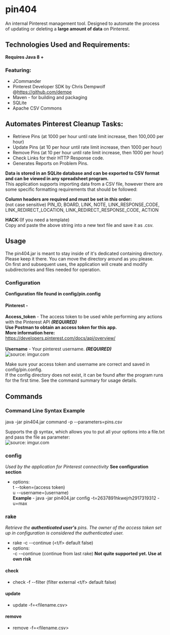 # pin404
An internal Pinterest management tool. Designed to automate the process of updating or deleting a **large amount of data** on Pinterest.

## Technologies Used and Requirements:
**Requires Java 8 +** <br>

### Featuring:
- JCommander
- Pinterest Developer SDK by Chris Dempwolf @https://github.com/dempe
- Maven - for building and packaging
- SQLite
- Apache CSV Commons

## Automates Pinterest Cleanup Tasks:
- Retrieve Pins (at 1000 per hour until rate limit increase, then 100,000 per hour)
- Update Pins (at 10 per hour until rate limit increase, then 1000 per hour)
- Remove Pins (at 10 per hour until rate limit increase, then 1000 per hour)
- Check Links for their HTTP Response code.
- Generates Reports on Problem Pins.

**Data is stored in an SQLite database and can be exported to CSV format and can be viewed in any spreadsheet program.**<br>
 This application supports importing data from a CSV file, however there are some specific formatting requirements that should be followed: <br>
 
 **Column headers are required and must be set in _this_ order:**<br> (not case sensitive)
 PIN_ID, BOARD, LINK, NOTE, LINK_RESPONSE_CODE, LINK_REDIRECT_LOCATION, LINK_REDIRECT_RESPONSE_CODE, ACTION <br>
 
 **HACK:**(If you need a template)<br>
 Copy and paste the above string into a new text file and save it as .csv.

## Usage

The pin404.jar is meant to stay inside of it's dedicated containing directory. Please keep it there. You can move the directory around as you please.<br>
On first and subsequent uses, the application will create and modify subdirectories and files needed for operation.

### Configuration
**Configuration file found in  config/pin.config** <br>
#### Pinterest - <br>
**Access_token** - The access token to be used while performing any actions with the Pinterest API _**(REQUIRED)**_ <br>
**Use Postman to obtain an access token for this app. <br>
More information here:** https://developers.pinterest.com/docs/api/overview/ <br><br>
**Username** - Your pinterest username. _**(REQUIRED)**_<br>
<img src="https://i.imgur.com/k7mvH1n.png" title="source: imgur.com" />

Make sure your access token and username are correct and saved in config/pin.config. <br>
If the config directory does not exist, it can be found after the program runs for the first time.
See the command summary for usage details.

## Commands
### Command Line Syntax Example
java -jar pin404.jar command -p --parameters=pins.csv

Supports the @ syntax, which allows you to put all your options into a file.txt and pass the file as parameter:<br>
<img src="https://i.imgur.com/N3A2neK.png?1" title="source: imgur.com" />

### config 
_Used by the application for Pinterest connectivity_ **See configuration section**
 - options: <br>
    t --token=(access token) <br> 
    u --username=(username) <br>
 **Example** - java -jar pin404.jar config -t=2637891hkwejrh2917319312 -u=max
 
### rake
_Retrieve the **authenticated user's** pins. The owner of the access token set up in configuration is considered the authenticated user._ <br>
 - rake -c --continue (<t/f> default false)
 - options: <br>
 -c --continue (continue from last rake) **Not quite supported yet. Use at own risk**<br>
 
#### check
 - check -f --filter (filter external <t/f> default false)
 
#### update
 - update -f=<filename.csv> 
 
#### remove
 - remove -f=<filename.csv>
